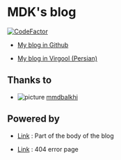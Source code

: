 # MDK's blog

[![CodeFactor](https://www.codefactor.io/repository/github/mdk1384/mdk1384.github.io/badge)](https://www.codefactor.io/repository/github/mdk1384/mdk1384.github.io)

- [My blog in Github](https://mdk1384.github.io)

- [My blog in Virgool (Persian)](https://virgool.io/@MDK)

## Thanks to

- ![picture](https://avatars.githubusercontent.com/komeilparseh?size=25)
[mmdbalkhi](https://github.com/KomeilParseh)

## Powered by

- [Link](https://github.com/sigmaSd/sigmaSd.github.io) : Part of the body of the blog

- [Link](https://codepen.io/ckroll17/pen/MzWgLo) : 404 error page
